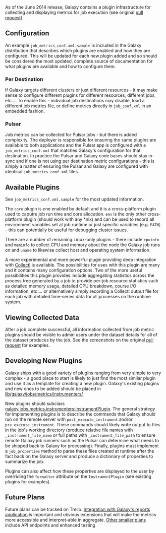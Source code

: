 As of the June 2014 release, Galaxy contains a plugin infrastructure for collecting and displaying metrics for job execution (see original [pull request](https://bitbucket.org/galaxy/galaxy-central/pull-request/352)).

## Configuration

An example `job_metrics_conf.xml.sample` is included in the Galaxy distribution that describes which plugins are enabled and how they are configured. This will be updated for each new plugin added and so should be considered the most updated, complete source of documentation for what plugins are available and how to configure them. 

### Per Destination

If Galaxy targets different clusters or just different resources - it may make sense to configure different plugins for different resources, different jobs, etc.... To enable this - individual job destinations may disable, load a different job metrics file, or define metrics directly in `job_conf.xml` in an embedded fashion.

### Pulsar

Job metrics can be collected for Pulsar jobs - but there is added complexity. The deployer is responsible for ensuring the same plugins are available to both applications and the Pulsar app is configured with a `job_metrics_conf.xml` that matches Galaxy's configuration for that destination. In practice the Pulsar and Galaxy code bases should stay in-sync and if one is not using per destination metric configurations - this is simply a matter of ensuring the Pulsar and Galaxy are configured with identical `job_metrics_conf.xml` files.

## Available Plugins

See `job_metrics_conf.xml.sample` for the most updated information.

The `core` plugin is one enabled by default and it is a cross-platform plugin used to caputre job run time and core allocation. `env` is the only other cross-platform plugin (should work with any *nix) and can be used to record all environment variables set at job runtime or just specific variables (e.g. `PATH`) - this can potentially be useful for debugging cluster issues. 

There are a number of remaining Linux-only plugins - there include `cpuinfo` and `meminfo` to collect CPU and memory about the node the Galaxy job runs on and `uname` to likewise collect host and operating system information.

A more experimental and more powerful plugin providing deep integration with [Collectl](http://collectl.sourceforge.net/) is available. The possibilities for uses with this plugin are many and it contains many configuration options. Two of the more useful possibilities this plugin provides include aggregating statistics across the process tree generated by a job to provide per-job resource statistics such as detailed memory usage, detailed CPU breakdown, course I/O information, etc.... or alternatively simply recording a Collectl output file for each job with detailed time-series data for all processes on the runtime system.

## Viewing Collected Data

After a job complete successful, all information collected from job metric plugins should be visible to admin users under the dataset details for all of the dataset produces by the job. See the screenshots on the original [pull request](https://bitbucket.org/galaxy/galaxy-central/pull-request/352) for examples.

## Developing New Plugins

Galaxy ships with a good variety of plugins ranging from very simple to very complex - a good place to start is likely to just find the most similar plugin and use it as a template for creating a new plugin. Galaxy's existing plugins and new ones to be added should be placed in [lib/galaxy/jobs/metrics/instrumenters/](https://github.com/galaxyproject/galaxy/tree/dev/lib/galaxy/jobs/metrics/instrumenters)

New plugins should subclass [galaxy.jobs.metrics.instrumenters:InstrumentPlugin](https://github.com/galaxyproject/galaxy/tree/dev/lib/galaxy/jobs/metrics/instrumenters/__init__.py). The general strategy for implementing plugins is to describe the commands that Galaxy should run on the remote server with `post_execute_instrument` and/or `pre_execute_instrument`. These commands should likely write output to files in the job's working directory (produce relative file names with `_instrument_file_name` or full paths with `_instrument_file_path` to ensure remote Galaxy job runners such as the Pulsar can determine what needs to be shipped back to Galaxy for processing). Finally, plugins must implement a `job_properties` method to parse these files created at runtime after the fact back on the Galaxy server and produce a dictionary of properties to summarize the job.

Plugins can also affect how these properties are displayed to the user by overriding the `formatter` attribute on the `InstrumentPlugin` (see existing plugins for examples).

## Future Plans

Future plans can be tracked on Trello. [Integration with Galaxy's reports application](https://trello.com/c/uAcQYz5I) is important and obvious extensions that will make the metrics more accessible and interpret-able in aggregate. [Other smaller plans](https://trello.com/c/XsQdqliU) include API endpoints and enhanced testing.
